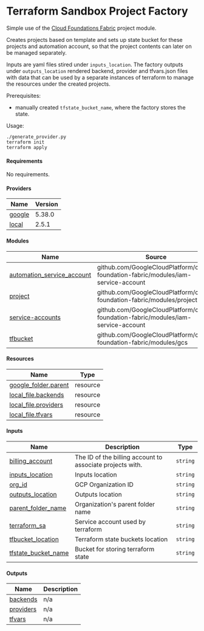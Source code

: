 <!-- BEGIN_TF_DOCS -->
# Terraform Sandbox Project Factory

Simple use of the [Cloud Foundations Fabric](https://github.com/GoogleCloudPlatform/cloud-foundation-fabric/blob/master/modules/project/main.tf) project module.

Creates projects based on template and sets up state bucket for these projects and automation account, so that the project contents can later on be managed separately.

Inputs are yaml files stired under `inputs_location`. The factory outputs under `outputs_location` rendered backend, provider and tfvars.json files with data that can be used by a separate instances of terraform to manage the resources under the created projects.

Prerequisites:
- manually created `tfstate_bucket_name`, where the factory stores the state.

Usage:
```
./generate_provider.py
terraform init
terraform apply
```

#### Requirements

No requirements.

#### Providers

| Name | Version |
|------|---------|
| <a name="provider_google"></a> [google](#provider_google) | 5.38.0 |
| <a name="provider_local"></a> [local](#provider_local) | 2.5.1 |

#### Modules

| Name | Source | Version |
|------|--------|---------|
| <a name="module_automation_service_account"></a> [automation_service_account](#module_automation_service_account) | github.com/GoogleCloudPlatform/cloud-foundation-fabric/modules/iam-service-account | n/a |
| <a name="module_project"></a> [project](#module_project) | github.com/GoogleCloudPlatform/cloud-foundation-fabric/modules/project | n/a |
| <a name="module_service-accounts"></a> [service-accounts](#module_service-accounts) | github.com/GoogleCloudPlatform/cloud-foundation-fabric/modules/iam-service-account | n/a |
| <a name="module_tfbucket"></a> [tfbucket](#module_tfbucket) | github.com/GoogleCloudPlatform/cloud-foundation-fabric/modules/gcs | n/a |

#### Resources

| Name | Type |
|------|------|
| [google_folder.parent](https://registry.terraform.io/providers/hashicorp/google/latest/docs/resources/folder) | resource |
| [local_file.backends](https://registry.terraform.io/providers/hashicorp/local/latest/docs/resources/file) | resource |
| [local_file.providers](https://registry.terraform.io/providers/hashicorp/local/latest/docs/resources/file) | resource |
| [local_file.tfvars](https://registry.terraform.io/providers/hashicorp/local/latest/docs/resources/file) | resource |

#### Inputs

| Name | Description | Type |
|------|-------------|------|
| <a name="input_billing_account"></a> [billing_account](#input_billing_account) | The ID of the billing account to associate projects with. | `string` |
| <a name="input_inputs_location"></a> [inputs_location](#input_inputs_location) | Inputs location | `string` |
| <a name="input_org_id"></a> [org_id](#input_org_id) | GCP Organization ID | `string` |
| <a name="input_outputs_location"></a> [outputs_location](#input_outputs_location) | Outputs location | `string` |
| <a name="input_parent_folder_name"></a> [parent_folder_name](#input_parent_folder_name) | Organization's parent folder name | `string` |
| <a name="input_terraform_sa"></a> [terraform_sa](#input_terraform_sa) | Service account used by terraform | `string` |
| <a name="input_tfbucket_location"></a> [tfbucket_location](#input_tfbucket_location) | Terraform state buckets location | `string` |
| <a name="input_tfstate_bucket_name"></a> [tfstate_bucket_name](#input_tfstate_bucket_name) | Bucket for storing terraform state | `string` |

#### Outputs

| Name | Description |
|------|-------------|
| <a name="output_backends"></a> [backends](#output_backends) | n/a |
| <a name="output_providers"></a> [providers](#output_providers) | n/a |
| <a name="output_tfvars"></a> [tfvars](#output_tfvars) | n/a |
<!-- END_TF_DOCS -->